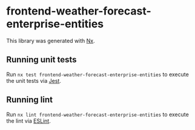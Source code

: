 # frontend-weather-forecast-enterprise-entities

This library was generated with [Nx](https://nx.dev).

## Running unit tests

Run `nx test frontend-weather-forecast-enterprise-entities` to execute the unit tests via [Jest](https://jestjs.io).

## Running lint

Run `nx lint frontend-weather-forecast-enterprise-entities` to execute the lint via [ESLint](https://eslint.org/).
